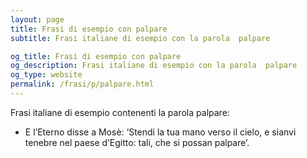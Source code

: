 ```yaml
---
layout: page
title: Frasi di esempio con palpare 
subtitle: Frasi italiane di esempio con la parola  palpare

og_title: Frasi di esempio con palpare 
og_description: Frasi italiane di esempio con la parola  palpare
og_type: website
permalink: /frasi/p/palpare.html
---
```


Frasi italiane di esempio contenenti la parola palpare:


- E l’Eterno disse a Mosè: ‘Stendi la tua mano verso il cielo, e sianvi tenebre nel paese d’Egitto: tali, che si possan palpare’.
